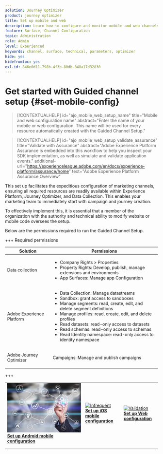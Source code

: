 ```yaml
---
solution: Journey Optimizer
product: journey optimizer
title: Set up mobile and web
description: Learn how to configure and monitor mobile and web channels
feature: Surface, Channel Configuration
topic: Administration
role: Admin
level: Experienced
keywords: channel, surface, technical, parameters, optimizer
hide: yes
hidefromtoc: yes
exl-id: 846e0d11-798b-4f3b-80db-848a17d32830
---
```

# Get started with Guided channel setup {#set-mobile-config}

>[!CONTEXTUALHELP]
>id="ajo_mobile_web_setup_name"
>title="Mobile and web configuration name"
>abstract="Enter the name of your mobile or web configuration. This name will be used for every resource automatically created with the Guided Channel Setup."

>[!CONTEXTUALHELP]
>id="ajo_mobile_web_setup_validate_assurance"
>title="Validate with Assurance"
>abstract="Adobe Experience Platform Assurance is embedded into this workflow to help you inspect your SDK implementation, as well as simulate and validate application events."
>additional-url="https://experienceleague.adobe.com/en/docs/experience-platform/assurance/home" text="Adobe Experience Platform Assurance Overview"


This set up facilitates the expeditious configuration of marketing channels, ensuring all required resources are readily available within Experience Platform, Journey Optimizer, and Data Collection. This enables your marketing team to immediately start with campaign and journey creation.

To effectively implement this, it is essential that a member of the organization with the authority and technical ability to modify website or mobile code oversees the setup.

Below are the permissions required to run the Guided Channel Setup.

+++ Required permissions

<table>
  <thead>
    <tr>
      <th><strong>Solution</strong></th>
      <th><strong>Permissions</strong></th>
    </tr>
  </thead>
  <tbody>
    <tr>
      <td>
        <p>Data collection</p>
      </td>
      <td>
        <ul>
          <li>Company Rights > Properties</li>
          <li>Property Rights: Develop, publish, manage extensions and environments</li>
          <li>App Surfaces: Manage app Configuration</li>
        </ul>
      </td>
    </tr>
    <tr>
      <td>
        <p>Adobe Experience Platform</p>
      </td>
      <td>
        <ul>
          <li>Data Collection: Manage datastreams</li>
          <li>Sandbox: grant access to sandboxes</li>
          <li>Manage segments: read, create, edit, and delete segment definitions</li>
          <li>Manage profiles: read, create, edit, and delete profiles</li>
          <li>Read datasets: read-only access to datasets</li>
          <li>Read schemas: read-only access to schemas</li>
          <li>Read Identity namespace: read-only access to identity namespace</li>
        </ul>
      </td>
    </tr>
    <tr>
      <td>
        <p>Adobe Journey Optimizer</p>
      </td>
      <td>
        <p>Campaigns: Manage and publish campaigns</p>
      </td>
    </tr>
  </tbody>
</table>
+++

<table style="table-layout:fixed"><tr style="border: 0;">
<td>
<a href="set-mobile-android.md">
<img alt="Lead" src="assets/do-not-localize/config-android.jpeg">
</a>
<div><a href="set-mobile-android.md"><strong>Set up Android mobile configuration</strong>
</div>
<p>
</td>
<td>
<a href="set-mobile-ios.md">
<img alt="Infrequent" src="assets/do-not-localize/config-ios.jpeg">
</a>
<div>
<a href="set-mobile-ios.md"><strong>Set up iOS mobile configuration</strong></a>
</div>
<p></td>
<td>
<a href="set-mobile-web.md">
<img alt="Validation" src="assets/do-not-localize/config-web.jpeg">
</a>
<div>
<a href="set-mobile-web.md"><strong>Set up Web configuration</strong></a>
</div>
<p>
</td>
</tr></table>
